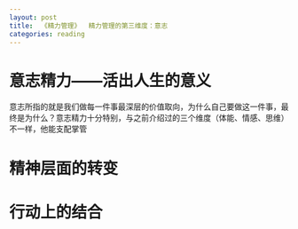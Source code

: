 ```yaml
---
layout: post
title:  《精力管理》  精力管理的第三维度：意志
categories: reading
---
```


# 意志精力——活出人生的意义

意志所指的就是我们做每一件事最深层的价值取向，为什么自己要做这一件事，最终是为什么？意志精力十分特别，与之前介绍过的三个维度（体能、情感、思维）不一样，他能支配掌管

# 精神层面的转变



# 行动上的结合
<!--stackedit_data:
eyJoaXN0b3J5IjpbNzQwMzYxMjI0XX0=
-->